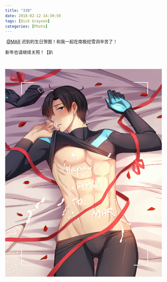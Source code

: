 ```yaml
---
title: "339"
date: 2018-02-12 14:39:59
tags: [Dick Grayson]
categories: [Photo]
---
```


<p>&nbsp;<a target="_blank" loftermentionblogid="2146263" href="http://www.lofter.com/mentionredirect.do?blogId=2146263"  >@MAR</a>&nbsp;迟到的生日贺图！和我一起在南极挖雪洞辛苦了！</p> 
<p>新年也请继续关照！【趴</p> 
<p><br /></p>

![](https://raw.githubusercontent.com/alicewish/meowchain247/master/img_cVZNdzJtQk9JV2RnREJ6ZENaNnFzcGdVblFhS1QwVDFqNmZwWFJiUC84dGtCNEdwQmtSeWdRPT0.jpg)